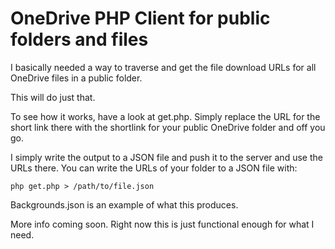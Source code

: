 # OneDrive PHP Client for public folders and files

I basically needed a way to traverse and get the file download URLs for all OneDrive files in a public folder.

This will do just that.

To see how it works, have a look at get.php. Simply replace the URL for the short link there with the shortlink for your public OneDrive folder and off you go.

I simply write the output to a JSON file and push it to the server and use the URLs there. You can write the URLs of your folder to a JSON file with:

```
php get.php > /path/to/file.json
```

Backgrounds.json is an example of what this produces.

More info coming soon. Right now this is just functional enough for what I need.
